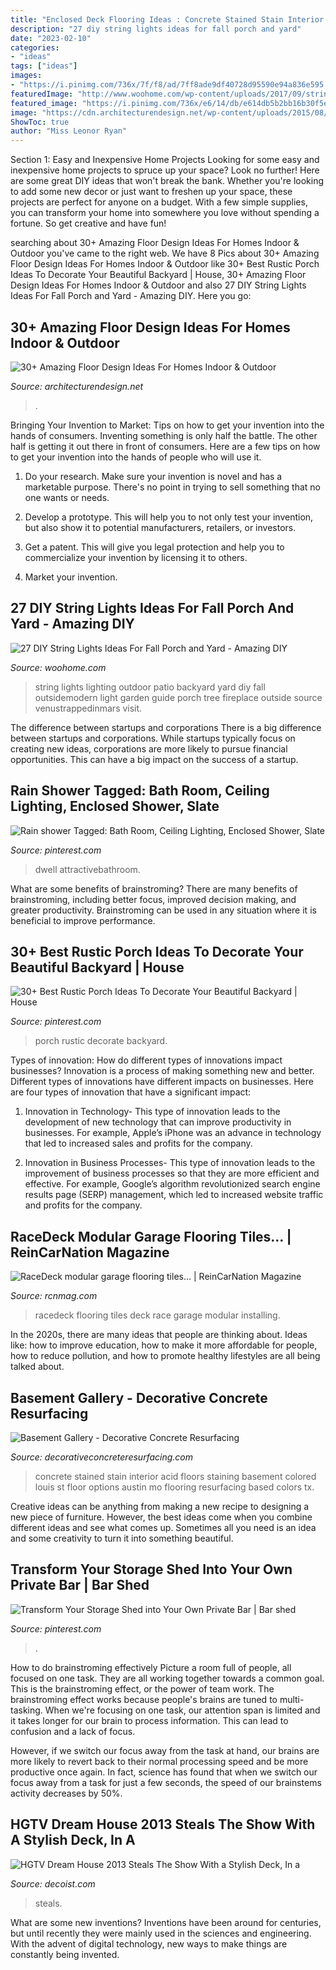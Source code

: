 ```yaml
---
title: "Enclosed Deck Flooring Ideas : Concrete Stained Stain Interior Acid Floors Staining Basement Colored Louis St Floor Options Austin Mo Flooring Resurfacing Based Colors Tx"
description: "27 diy string lights ideas for fall porch and yard"
date: "2023-02-10"
categories:
- "ideas"
tags: ["ideas"]
images:
- "https://i.pinimg.com/736x/7f/f8/ad/7ff8ade9df40728d95590e94a836e595.jpg"
featuredImage: "http://www.woohome.com/wp-content/uploads/2017/09/string-lighting-ideas-for-Fall-yard-and-garden-19.jpg"
featured_image: "https://i.pinimg.com/736x/e6/14/db/e614db5b2bb16b30f5eaaa7f6956f657.jpg"
image: "https://cdn.architecturendesign.net/wp-content/uploads/2015/08/AD-Indoor-Outdoor-Floor-Design-Ideas-21.jpg"
ShowToc: true
author: "Miss Leonor Ryan"
---
```



Section 1: Easy and Inexpensive Home Projects
Looking for some easy and inexpensive home projects to spruce up your space? Look no further! Here are some great DIY ideas that won't break the bank.
Whether you're looking to add some new decor or just want to freshen up your space, these projects are perfect for anyone on a budget. With a few simple supplies, you can transform your home into somewhere you love without spending a fortune. So get creative and have fun!

	

		
searching about 30+ Amazing Floor Design Ideas For Homes Indoor &amp; Outdoor you've came to the right web. We have 8 Pics about 30+ Amazing Floor Design Ideas For Homes Indoor &amp; Outdoor like 30+ Best Rustic Porch Ideas To Decorate Your Beautiful Backyard | House, 30+ Amazing Floor Design Ideas For Homes Indoor &amp; Outdoor and also 27 DIY String Lights Ideas For Fall Porch and Yard - Amazing DIY. Here you go:
		
    
## 30+ Amazing Floor Design Ideas For Homes Indoor &amp; Outdoor

<img loading=lazy src="https://cdn.architecturendesign.net/wp-content/uploads/2015/08/AD-Indoor-Outdoor-Floor-Design-Ideas-21.jpg" onerror="this.onerror=null;this.src='https://tse4.mm.bing.net/th?id=OIP.K8DN2tCv0pbdZ-JeeS_u-gHaLH&amp;pid=15.1';" alt="30+ Amazing Floor Design Ideas For Homes Indoor &amp; Outdoor">

_Source: architecturendesign.net_

>. 

	

Bringing Your Invention to Market: Tips on how to get your invention into the hands of consumers.
Inventing something is only half the battle. The other half is getting it out there in front of consumers. Here are a few tips on how to get your invention into the hands of people who will use it.
1. Do your research. Make sure your invention is novel and has a marketable purpose. There's no point in trying to sell something that no one wants or needs.

2. Develop a prototype. This will help you to not only test your invention, but also show it to potential manufacturers, retailers, or investors.

3. Get a patent. This will give you legal protection and help you to commercialize your invention by licensing it to others.

4. Market your invention.

    
## 27 DIY String Lights Ideas For Fall Porch And Yard - Amazing DIY

<img loading=lazy src="http://www.woohome.com/wp-content/uploads/2017/09/string-lighting-ideas-for-Fall-yard-and-garden-19.jpg" onerror="this.onerror=null;this.src='https://tse4.mm.bing.net/th?id=OIP.JSTGUVSd9RnxvWRBJZKV5gHaKG&amp;pid=15.1';" alt="27 DIY String Lights Ideas For Fall Porch and Yard - Amazing DIY">

_Source: woohome.com_

>string lights lighting outdoor patio backyard yard diy fall outsidemodern light garden guide porch tree fireplace outside source venustrappedinmars visit. 

	

The difference between startups and corporations
There is a big difference between startups and corporations. While startups typically focus on creating new ideas, corporations are more likely to pursue financial opportunities. This can have a big impact on the success of a startup.

    
## Rain Shower Tagged: Bath Room, Ceiling Lighting, Enclosed Shower, Slate

<img loading=lazy src="https://i.pinimg.com/736x/e6/14/db/e614db5b2bb16b30f5eaaa7f6956f657.jpg" onerror="this.onerror=null;this.src='https://tse3.mm.bing.net/th?id=OIP.89xp50CV4wc50po8xrHM1wHaKq&amp;pid=15.1';" alt="Rain shower Tagged: Bath Room, Ceiling Lighting, Enclosed Shower, Slate">

_Source: pinterest.com_

>dwell attractivebathroom. 

	

What are some benefits of brainstroming?
There are many benefits of brainstroming, including better focus, improved decision making, and greater productivity. Brainstroming can be used in any situation where it is beneficial to improve performance.

    
## 30+ Best Rustic Porch Ideas To Decorate Your Beautiful Backyard | House

<img loading=lazy src="https://i.pinimg.com/736x/7f/f8/ad/7ff8ade9df40728d95590e94a836e595.jpg" onerror="this.onerror=null;this.src='https://tse1.mm.bing.net/th?id=OIP.Vjh7jBt3OC1nfPfLApoIVgHaLH&amp;pid=15.1';" alt="30+ Best Rustic Porch Ideas To Decorate Your Beautiful Backyard | House">

_Source: pinterest.com_

>porch rustic decorate backyard. 

	

Types of innovation: How do different types of innovations impact businesses?
Innovation is a process of making something new and better. Different types of innovations have different impacts on businesses. Here are four types of innovation that have a significant impact:
1. Innovation in Technology- This type of innovation leads to the development of new technology that can improve productivity in businesses. For example, Apple’s iPhone was an advance in technology that led to increased sales and profits for the company.

2. Innovation in Business Processes- This type of innovation leads to the improvement of business processes so that they are more efficient and effective. For example, Google’s algorithm revolutionized search engine results page (SERP) management, which led to increased website traffic and profits for the company.


    
## RaceDeck Modular Garage Flooring Tiles… | ReinCarNation Magazine

<img loading=lazy src="https://www.rcnmag.com/resources/images/_galleryFullSize/RaceDeck-21.jpeg" onerror="this.onerror=null;this.src='https://tse4.mm.bing.net/th?id=OIP.0mD0Q1JPjxp0vGmdebe0MwHaE8&amp;pid=15.1';" alt="RaceDeck modular garage flooring tiles… | ReinCarNation Magazine">

_Source: rcnmag.com_

>racedeck flooring tiles deck race garage modular installing. 

	

In the 2020s, there are many ideas that people are thinking about. Ideas like: how to improve education, how to make it more affordable for people, how to reduce pollution, and how to promote healthy lifestyles are all being talked about.

    
## Basement Gallery - Decorative Concrete Resurfacing

<img loading=lazy src="https://www.decorativeconcreteresurfacing.com/wp-content/uploads/2013/01/acid-stain-solution.jpg" onerror="this.onerror=null;this.src='https://tse3.mm.bing.net/th?id=OIP.0wTawHQb3FGPG3F8S9h9SgHaLJ&amp;pid=15.1';" alt="Basement Gallery - Decorative Concrete Resurfacing">

_Source: decorativeconcreteresurfacing.com_

>concrete stained stain interior acid floors staining basement colored louis st floor options austin mo flooring resurfacing based colors tx. 

	

Creative ideas can be anything from making a new recipe to designing a new piece of furniture. However, the best ideas come when you combine different ideas and see what comes up. Sometimes all you need is an idea and some creativity to turn it into something beautiful.

    
## Transform Your Storage Shed Into Your Own Private Bar | Bar Shed

<img loading=lazy src="https://i.pinimg.com/736x/7d/0e/60/7d0e60309996021515ea56b7ca792952--backyard-bar-patio-bar.jpg" onerror="this.onerror=null;this.src='https://tse2.mm.bing.net/th?id=OIP.GCnctIiKeLciRhH-PrlPHQHaFi&amp;pid=15.1';" alt="Transform Your Storage Shed into Your Own Private Bar | Bar shed">

_Source: pinterest.com_

>. 

	

How to do brainstroming effectively
Picture a room full of people, all focused on one task. They are all working together towards a common goal. This is the brainstroming effect, or the power of team work.
The brainstroming effect works because people's brains are tuned to multi-tasking. When we're focusing on one task, our attention span is limited and it takes longer for our brain to process information. This can lead to confusion and a lack of focus.

However, if we switch our focus away from the task at hand, our brains are more likely to revert back to their normal processing speed and be more productive once again. In fact, science has found that when we switch our focus away from a task for just a few seconds, the speed of our brainstems activity decreases by 50%.

    
## HGTV Dream House 2013 Steals The Show With A Stylish Deck, In A

<img loading=lazy src="https://cdn.decoist.com/wp-content/uploads/2013/05/fancy-deck-area.jpg" onerror="this.onerror=null;this.src='https://tse4.mm.bing.net/th?id=OIP.tAbFTUJkdDbxmZkVZDjHZwHaFj&amp;pid=15.1';" alt="HGTV Dream House 2013 Steals The Show With a Stylish Deck, In a">

_Source: decoist.com_

>steals. 

	

What are some new inventions?
Inventions have been around for centuries, but until recently they were mainly used in the sciences and engineering. With the advent of digital technology, new ways to make things are constantly being invented.

